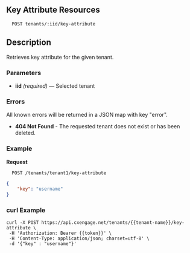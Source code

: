 ## Key Attribute Resources

```
  POST tenants/:iid/key-attribute
```

## Description

Retrieves key attribute for the given tenant.


### Parameters

- **iid** _(required)_ — Selected tenant

### Errors

All known errors will be returned in a JSON map with key "error".

- **404 Not Found** - The requested tenant does not exist or has been deleted.

### Example

**Request**

```
  POST /tenants/tenant1/key-attribute
```

```json
{
    "key": "username"
}
```
 
### curl Example

```
curl -X POST https://api.cxengage.net/tenants/{{tenant-name}}/key-attribute \
 -H 'Authorization: Bearer {{token}}' \
 -H 'Content-Type: application/json; charset=utf-8' \
 -d '{"key" : "username"}' 
```

